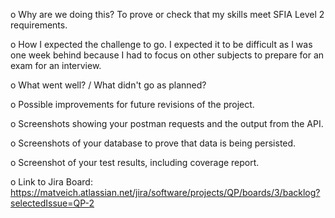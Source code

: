 o	Why are we doing this?
To prove or check that my skills meet SFIA Level 2 requirements.

o	How I expected the challenge to go.
I expected it to be difficult as I was one week behind because I had to focus on other subjects to prepare for an exam for an interview.

o	What went well? / What didn't go as planned?


o	Possible improvements for future revisions of the project.

o	Screenshots showing your postman requests and the output from the API.

o	Screenshots of your database to prove that data is being persisted.

o	Screenshot of your test results, including coverage report.

o	Link to Jira Board:
https://matveich.atlassian.net/jira/software/projects/QP/boards/3/backlog?selectedIssue=QP-2